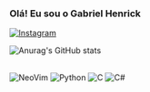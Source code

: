 ### Olá! Eu sou o Gabriel Henrick


[![Instagram](https://img.shields.io/badge/Instagram-E4405F?style=for-the-badge&logo=instagram&logoColor=white)](https:///www.instagram.com/gabriel.engc/?hl=pt-br/)

![Anurag's GitHub stats](https://github-readme-stats.vercel.app/api?username=GabrielHenrick-deep&show_icons=true&theme=dark)

<div style="display: inline_block"><br/>
<img aling="center" alt="NeoVim" src="https://img.shields.io/badge/NeoVim-%2357A143.svg?&style=for-the-badge&logo=neovim&logoColor=white"/>
<img aling="center" alt="Python" src="https://img.shields.io/badge/Python-3776AB?style=for-the-badge&logo=python&logoColor=white"/>
<img aling="center" alt="C" src="https://img.shields.io/badge/C-00599C?style=for-the-badge&logo=c&logoColor=white"/>
<img aling="center" alt="C#" src="https://img.shields.io/badge/C%23-239120?style=for-the-badge&logo=c-sharp&logoColor=white"/>
</div>
